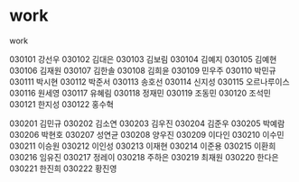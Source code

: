 # work
work


030101 강선우
030102 김대은
030103 김보림
030104 김예지
030105 김예현
030106 김재원
030107 김한솔
030108 김희윤
030109 민우주
030110 박민규
030111 박시현
030112 박준서
030113 송호선
030114 신지성
030115 오르나루이스
030116 원세영
030117 유혜림
030118 정재민
030119 조동민
030120 조석민
030121 한지성
030122 홍수혁

030201 김민규
030202 김소연
030203 김우진
030204 김준우
030205 박예람
030206 박현호
030207 성연균
030208 양우진
030209 이다인
030210 이수민
030211 이승원
030212 이인성
030213 이재현
030214 이준용
030215 이환희
030216 임유진
030217 정레이
030218 주하은
030219 최재원
030220 한다은
030221 한진희
030222 황진영
